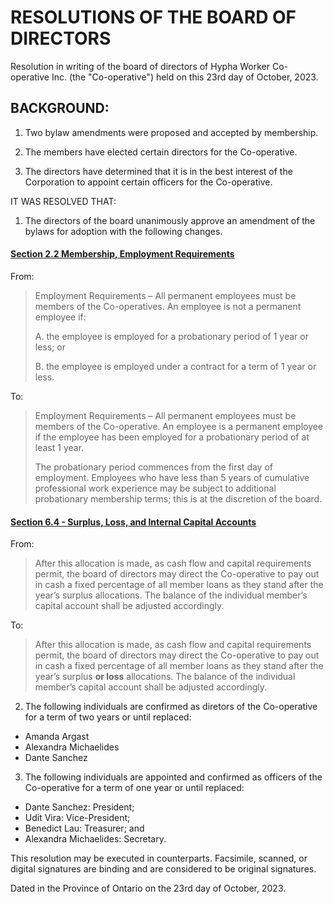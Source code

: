 # RESOLUTIONS OF THE BOARD OF DIRECTORS
Resolution in writing of the board of directors of Hypha Worker Co-operative Inc. (the "Co-operative") held on this 23rd day of October, 2023.

## BACKGROUND:

1. Two bylaw amendments were proposed and accepted by membership.

2. The members have elected certain directors for the Co-operative.

3. The directors have determined that it is in the best interest of the Corporation to appoint certain officers for the Co-operative.

IT WAS RESOLVED THAT:

1. The directors of the board unanimously approve an amendment of the bylaws for adoption with the following changes.

#### [Section 2.2 Membership, Employment Requirements](https://handbook.hypha.coop/Hypha-Worker-Co-operative/bylaws.html#2-membership)

From:
> 
> Employment Requirements – All permanent employees must be members of the Co-operatives. An employee is not a permanent employee if:
> 
> A. the employee is employed for a probationary period of 1 year or less; or
>
> B. the employee is employed under a contract for a term of 1 year or less.
> 

To:

> Employment Requirements – All permanent employees must be members of the Co-operative. An employee is a permanent employee if the employee has been employed for a probationary period of at least 1 year.
>
> The probationary period commences from the first day of employment. Employees who have less than 5 years of cumulative professional work experience may be subject to additional probationary membership terms; this is at the discretion of the board. 

#### [Section 6.4 - Surplus, Loss, and Internal Capital Accounts](https://handbook.hypha.coop/Hypha-Worker-Co-operative/bylaws.html#6-surplus-loss-and-internal-capital-accounts)

From:
> After this allocation is made, as cash flow and capital requirements permit, the board of directors may direct the Co-operative to pay out in cash a fixed percentage of all member loans as they stand after the year’s surplus allocations. The balance of the individual member’s capital account shall be adjusted accordingly.

To:
> After this allocation is made, as cash flow and capital requirements permit, the board of directors may direct the Co-operative to pay out in cash a fixed percentage of all member loans as they stand after the year’s surplus **or loss** allocations. The balance of the individual member’s capital account shall be adjusted accordingly.


2. The following individuals are confirmed as diretors of the Co-operative for a term of two years or until replaced:

- Amanda Argast
- Alexandra Michaelides
- Dante Sanchez

3. The following individuals are appointed and confirmed as officers of the Co-operative for a term of one year or until replaced:

- Dante Sanchez: President;
- Udit Vira: Vice-President;
- Benedict Lau: Treasurer; and
- Alexandra Michaelides: Secretary.


This resolution may be executed in counterparts. Facsimile, scanned, or digital signatures are binding and are considered to be original signatures.

Dated in the Province of Ontario on the 23rd day of October, 2023.

